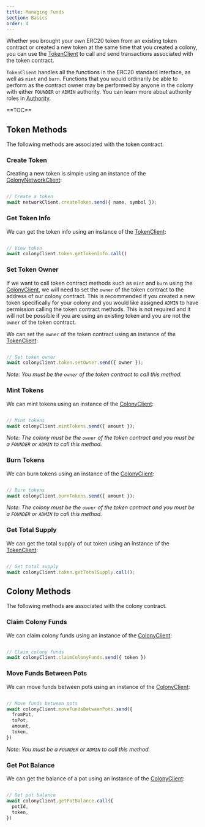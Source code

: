 ```yaml
---
title: Managing Funds
section: Basics
order: 4
---
```


Whether you brought your own ERC20 token from an existing token contract or created a new token at the same time that you created a colony, you can use the [TokenClient](/colonyJS/api-tokenclient/) to call and send transactions associated with the token contract.

`TokenClient` handles all the functions in the ERC20 standard interface, as well as `mint` and `burn`. Functions that you would ordinarily be able to perform as the contract owner may be performed by anyone in the colony with either `FOUNDER` or `ADMIN` authority. You can learn more about authority roles in [Authority](/colonyJS/docs-authority/).

==TOC==

## Token Methods

The following methods are associated with the token contract.

### Create Token

Creating a new token is simple using an instance of the [ColonyNetworkClient](/colonyjs/api-colonynetworkclient):

```js

// Create a token
await networkClient.createToken.send({ name, symbol });

```

### Get Token Info

We can get the token info using an instance of the [TokenClient](/colonyjs/api-tokenclient):

```js

// View token
await colonyClient.token.getTokenInfo.call()

```

### Set Token Owner

If we want to call token contract methods such as `mint` and `burn` using the [ColonyClient](/colonyjs/api-colonyclient), we will need to set the `owner` of the token contract to the address of our colony contract. This is recommended if you created a new token specifically for your colony and you would like assigned `ADMIN` to have permission calling the token contract methods. This is not required and it will not be possible if you are using an existing token and you are not the `owner` of the token contract.

We can set the `owner` of the token contract using an instance of the [TokenClient](/colonyjs/api-tokenclient):

```js

// Set token owner
await colonyClient.token.setOwner.send({ owner });

```

*Note: You must be the `owner` of the token contract to call this method.*

### Mint Tokens

We can mint tokens using an instance of the [ColonyClient](/colonyjs/api-colonyclient):

```js

// Mint tokens
await colonyClient.mintTokens.send({ amount });

```

*Note: The colony must be the `owner` of the token contract and you must be a `FOUNDER` or `ADMIN` to call this method.*

### Burn Tokens

We can burn tokens using an instance of the [ColonyClient](/colonyjs/api-colonyclient):

```js

// Burn tokens
await colonyClient.burnTokens.send({ amount });

```

*Note: The colony must be the `owner` of the token contract and you must be a `FOUNDER` or `ADMIN` to call this method.*

### Get Total Supply

We can get the total supply of out token using an instance of the [TokenClient](/colonyjs/api-tokenclient):

```js

// Get total supply
await colonyClient.token.getTotalSupply.call();

```

## Colony Methods

The following methods are associated with the colony contract.

### Claim Colony Funds

We can claim colony funds using an instance of the [ColonyClient](/colonyjs/api-colonyclient):

```js

// Claim colony funds
await colonyClient.claimColonyFunds.send({ token })

```

### Move Funds Between Pots

We can move funds between pots using an instance of the [ColonyClient](/colonyjs/api-colonyclient):

```js

// Move funds between pots
await colonyClient.moveFundsBetweenPots.send({
  fromPot,
  toPot,
  amount,
  token,
})

```

*Note: You must be a `FOUNDER` or `ADMIN` to call this method.*

### Get Pot Balance

We can get the balance of a pot using an instance of the [ColonyClient](/colonyjs/api-colonyclient):

```js

// Get pot balance
await colonyClient.getPotBalance.call({
  potId,
  token,
})

```
